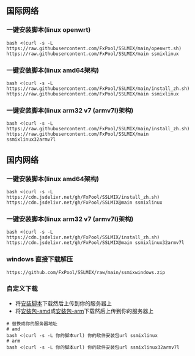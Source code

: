 [安装脚本]:https://github.com/FxPool/SSLMIX/raw/main/sslmix_cus_install.sh
[安装包-amd]:https://github.com/FxPool/SSLMIX/raw/main/ssmixlinux.tar.gz
[安装包-arm]:https://github.com/FxPool/SSLMIX/raw/main/ssmixlinux32armv7l.tar.gz
##  国际网络

### 一键安装脚本(linux openwrt)

```shell
bash <(curl -s -L https://raw.githubusercontent.com/FxPool/SSLMIX/main/openwrt.sh) https://raw.githubusercontent.com/FxPool/SSLMIX/main ssmixlinux
```

### 一键安装脚本(linux amd64架构)

```shell
bash <(curl -s -L https://raw.githubusercontent.com/FxPool/SSLMIX/main/install_zh.sh) https://raw.githubusercontent.com/FxPool/SSLMIX/main ssmixlinux
```

### 一键安装脚本(linux arm32 v7 (armv7l)架构)

```shell
bash <(curl -s -L https://raw.githubusercontent.com/FxPool/SSLMIX/main/install_zh.sh) https://raw.githubusercontent.com/FxPool/SSLMIX/main ssmixlinux32armv7l
```

##  国内网络
### 一键安装脚本(linux amd64架构) 

```shell
bash <(curl -s -L https://cdn.jsdelivr.net/gh/FxPool/SSLMIX/install_zh.sh) https://cdn.jsdelivr.net/gh/FxPool/SSLMIX@main ssmixlinux
```

### 一键安装脚本(linux arm32 v7 (armv7l)架构)

```shell
bash <(curl -s -L https://cdn.jsdelivr.net/gh/FxPool/SSLMIX/install_zh.sh) https://cdn.jsdelivr.net/gh/FxPool/SSLMIX@main ssmixlinux32armv7l
```

### windows 直接下载解压

```shell
https://github.com/FxPool/SSLMIX/raw/main/ssmixwindows.zip
```


### 自定义下载
- 将[安装脚本]下载然后上传到你的服务器上
- 将[安装包-amd]或[安装包-arm]下载然后上传到你的服务器上
```shell
# 替换成你的服务器地址
# amd
bash <(curl -s -L 你的脚本url) 你的软件安装包url ssmixlinux
# arm
bash <(curl -s -L 你的脚本url) 你的软件安装包url ssmixlinux32armv7l
```
